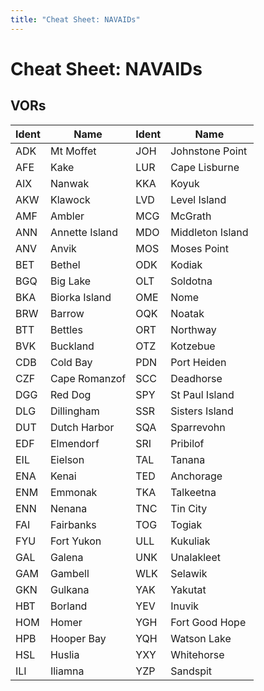 ```yaml
---
title: "Cheat Sheet: NAVAIDs"
---
```


# Cheat Sheet: NAVAIDs

## VORs

| Ident | Name | Ident | Name |
|-------|------|-------|------|
| ADK | Mt Moffet | JOH | Johnstone Point |
| AFE | Kake | LUR | Cape Lisburne |
| AIX | Nanwak | KKA | Koyuk |
| AKW | Klawock | LVD | Level Island |
| AMF | Ambler | MCG | McGrath |
| ANN | Annette Island | MDO | Middleton Island |
| ANV | Anvik | MOS | Moses Point |
| BET | Bethel | ODK | Kodiak |
| BGQ | Big Lake | OLT | Soldotna |
| BKA | Biorka Island | OME | Nome |
| BRW | Barrow | OQK | Noatak |
| BTT | Bettles | ORT | Northway |
| BVK | Buckland | OTZ | Kotzebue |
| CDB | Cold Bay | PDN | Port Heiden |
| CZF | Cape Romanzof | SCC | Deadhorse |
| DGG | Red Dog | SPY | St Paul Island |
| DLG | Dillingham | SSR | Sisters Island |
| DUT | Dutch Harbor | SQA | Sparrevohn |
| EDF | Elmendorf | SRI | Pribilof |
| EIL | Eielson | TAL | Tanana |
| ENA | Kenai | TED | Anchorage |
| ENM | Emmonak | TKA | Talkeetna |
| ENN | Nenana | TNC | Tin City |
| FAI | Fairbanks | TOG | Togiak |
| FYU | Fort Yukon | ULL | Kukuliak |
| GAL | Galena | UNK | Unalakleet |
| GAM | Gambell | WLK | Selawik |
| GKN | Gulkana | YAK | Yakutat |
| HBT | Borland | YEV | Inuvik |
| HOM | Homer | YGH | Fort Good Hope |
| HPB | Hooper Bay | YQH | Watson Lake |
| HSL | Huslia | YXY | Whitehorse |
| ILI | Iliamna | YZP | Sandspit |
